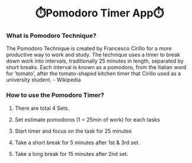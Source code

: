 <h1 align="center">⏱️Pomodoro Timer App⏱️</h1>

<h3 align="left">What is Pomodoro Technique?</h3>
The Pomodoro Technique is created by Francesco Cirillo for a more productive way to work and study. The technique uses a timer to break down work into intervals, traditionally 25 minutes in length, separated by short breaks. Each interval is known as a pomodoro, from the Italian word for 'tomato', after the tomato-shaped kitchen timer that Cirillo used as a university student. - Wikipedia


<h3 align="left">How to use the Pomodoro Timer?</h3>

1) There are total 4 Sets.

2) Set estimate pomodoros (1 = 25min of work) for each tasks

3) Start timer and focus on the task for 25 minutes

4) Take a short break for 5 minutes after 1st & 3rd set.

5) Take a long break for 15 minutes after 2nd set.


